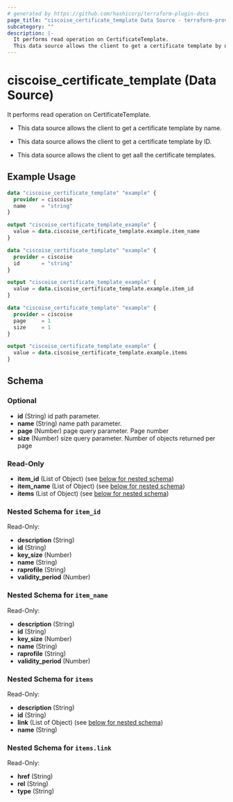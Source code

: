 ```yaml
---
# generated by https://github.com/hashicorp/terraform-plugin-docs
page_title: "ciscoise_certificate_template Data Source - terraform-provider-ciscoise"
subcategory: ""
description: |-
  It performs read operation on CertificateTemplate.
  This data source allows the client to get a certificate template by name.This data source allows the client to get a certificate template by ID.This data source allows the client to get aall the certificate templates.
---
```


# ciscoise_certificate_template (Data Source)

It performs read operation on CertificateTemplate.

- This data source allows the client to get a certificate template by name.

- This data source allows the client to get a certificate template by ID.

- This data source allows the client to get aall the certificate templates.

## Example Usage

```terraform
data "ciscoise_certificate_template" "example" {
  provider = ciscoise
  name     = "string"
}

output "ciscoise_certificate_template_example" {
  value = data.ciscoise_certificate_template.example.item_name
}

data "ciscoise_certificate_template" "example" {
  provider = ciscoise
  id       = "string"
}

output "ciscoise_certificate_template_example" {
  value = data.ciscoise_certificate_template.example.item_id
}

data "ciscoise_certificate_template" "example" {
  provider = ciscoise
  page     = 1
  size     = 1
}

output "ciscoise_certificate_template_example" {
  value = data.ciscoise_certificate_template.example.items
}
```

<!-- schema generated by tfplugindocs -->
## Schema

### Optional

- **id** (String) id path parameter.
- **name** (String) name path parameter.
- **page** (Number) page query parameter. Page number
- **size** (Number) size query parameter. Number of objects returned per page

### Read-Only

- **item_id** (List of Object) (see [below for nested schema](#nestedatt--item_id))
- **item_name** (List of Object) (see [below for nested schema](#nestedatt--item_name))
- **items** (List of Object) (see [below for nested schema](#nestedatt--items))

<a id="nestedatt--item_id"></a>
### Nested Schema for `item_id`

Read-Only:

- **description** (String)
- **id** (String)
- **key_size** (Number)
- **name** (String)
- **raprofile** (String)
- **validity_period** (Number)


<a id="nestedatt--item_name"></a>
### Nested Schema for `item_name`

Read-Only:

- **description** (String)
- **id** (String)
- **key_size** (Number)
- **name** (String)
- **raprofile** (String)
- **validity_period** (Number)


<a id="nestedatt--items"></a>
### Nested Schema for `items`

Read-Only:

- **description** (String)
- **id** (String)
- **link** (List of Object) (see [below for nested schema](#nestedobjatt--items--link))
- **name** (String)

<a id="nestedobjatt--items--link"></a>
### Nested Schema for `items.link`

Read-Only:

- **href** (String)
- **rel** (String)
- **type** (String)


